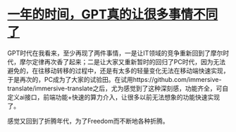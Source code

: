 # [一年的时间，GPT真的让很多事情不同了](https://github.com/nowingcanfly/blog/issues/3)

GPT时代在我看来，至少再现了两件事情，一是让IT领域的竞争重新回到了摩尔时代，摩尔定律再次香了起来；二是让大家又重新暂时的回归了PC时代，因为无法避免的，在往移动转移的过程中，还是有太多的轻量变化无法在移动端快速实现，于是再次的，PC成为了大家的试验田。在试用https://github.com/immersive-translate/immersive-translate之后，尤为感觉到了这种深刻感，功能齐全，可自定义ai接口，前端功能+快速的算力介入，让很多以前无法想象的功能快速实现了。

感觉又回到了折腾年代，为了Freedom而不断地各种折腾。